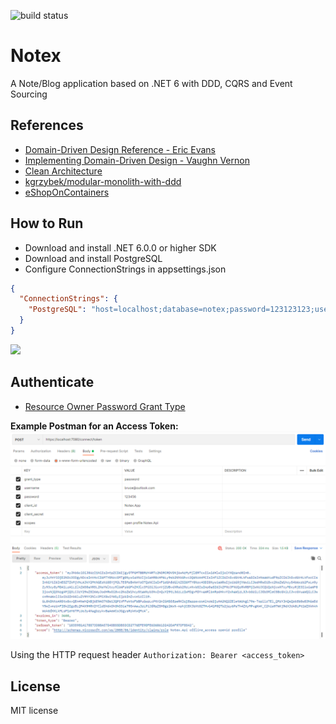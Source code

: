 ![build status](https://github.com/linwenda/Notex/actions/workflows/dotnet.yml/badge.svg)

# Notex
A Note/Blog application based on .NET 6 with DDD, CQRS and Event Sourcing

## References

- [Domain-Driven Design Reference - Eric Evans](https://www.domainlanguage.com/ddd/reference/)
- [Implementing Domain-Driven Design - Vaughn Vernon](https://github.com/VaughnVernon/IDDD_Samples)
- [Clean Architecture](https://blog.cleancoder.com/uncle-bob/2012/08/13/the-clean-architecture.html)
- [kgrzybek/modular-monolith-with-ddd](https://github.com/kgrzybek/modular-monolith-with-ddd)
- [eShopOnContainers](https://github.com/dotnet-architecture/eShopOnContainers)

## How to Run

- Download and install .NET 6.0.0 or higher SDK 
- Download and install PostgreSQL
- Configure ConnectionStrings in appsettings.json
```json
{
  "ConnectionStrings": {
    "PostgreSQL": "host=localhost;database=notex;password=123123123;username=test;"
  }
}
```
![](img/api.png)

## Authenticate

- [Resource Owner Password Grant Type](https://www.oauth.com/oauth2-servers/access-tokens/password-grant/)

**Example Postman for an Access Token:**
![](img/authenticate.png)

Using the HTTP request header `Authorization: Bearer <access_token>`

## License

MIT license